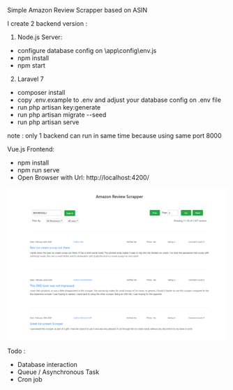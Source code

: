 Simple Amazon Review Scrapper based on ASIN

I create 2 backend version :

1. Node.js Server: 

- configure database config on \app\config\env.js
- npm install
- npm start

2. Laravel 7

- composer install
- copy .env.example to .env and adjust your database config on .env file
- run php artisan key:generate
- run php artisan migrate --seed
- run php artisan serve

note : only 1 backend can run in same time because using same port 8000


Vue.js Frontend: 

- npm install
- npm run serve
- Open Browser with Url: http://localhost:4200/

![Test Image 1](simple-scrapper.png)


Todo : 
- Database interaction
- Queue / Asynchronous Task
- Cron job

